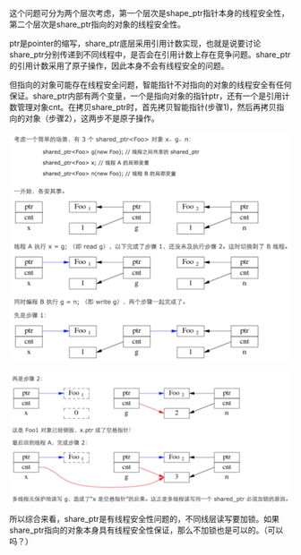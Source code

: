 这个问题可分为两个层次考虑，第一个层次是shape_ptr指针本身的线程安全性，第二个层次是share_ptr指向的对象的线程安全性。

ptr是pointer的缩写，share_ptr底层采用引用计数实现，也就是说要讨论share_ptr分别传递到不同线程中，是否会在引用计数上存在竞争问题。share_ptr的引用计数采用了原子操作，因此本身不会有线程安全的问题。

但指向的对象可能存在线程安全问题，智能指针不对指向的对象的线程安全有任何保证。share_ptr内部有两个变量，一个是指向对象的指针ptr，还有一个是引用计数管理对象cnt。在拷贝share_ptr时，首先拷贝智能指针(步骤1)，然后再拷贝指向的对象（步骤2），这两步不是原子操作。

![img](assets/share_ptr%E7%9A%84%E7%BA%BF%E7%A8%8B%E5%AE%89%E5%85%A8%E9%97%AE%E9%A2%98/20180501163944631)

![img](assets/share_ptr%E7%9A%84%E7%BA%BF%E7%A8%8B%E5%AE%89%E5%85%A8%E9%97%AE%E9%A2%98/20180501164233241)

所以综合来看，share_ptr是有线程安全性问题的，不同线层读写要加锁。如果share_ptr指向的对象本身具有线程安全性保证，那么不加锁也是可以的。（可以吗？）